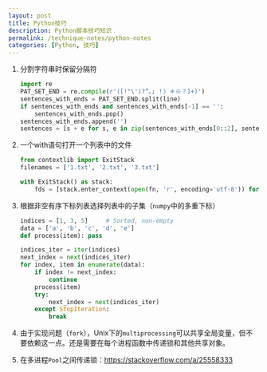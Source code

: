 ```yaml
---
layout: post
title: Python技巧
description: Python脚本技巧知识
permalink: /technique-notes/python-notes
categories: [Python, 技巧]
---
```


1. 分割字符串时保留分隔符

    ```python
    import re
    PAT_SET_END = re.compile(r'([!"\')?”。」！）＊※？]+)')
    sentences_with_ends = PAT_SET_END.split(line)
    if sentences_with_ends and sentences_with_ends[-1] == '':
        sentences_with_ends.pop()
    sentences_with_ends.append('')
    sentences = [s + e for s, e in zip(sentences_with_ends[0::2], sentences_with_ends[1::2])]
    ```

2. 一个with语句打开一个列表中的文件

    ```python
    from contextlib import ExitStack
    filenames = ['1.txt', '2.txt', '3.txt']

    with ExitStack() as stack:
        fds = [stack.enter_context(open(fn, 'r', encoding='utf-8')) for fn in filenames]
    ```

3. 根据非空有序下标列表选择列表中的子集（`numpy`中的多重下标）

    ```python
    indices = [1, 3, 5]     # Sorted, non-empty
    data = ['a', 'b', 'c', 'd', 'e']
    def process(item): pass

    indices_iter = iter(indices)
    next_index = next(indices_iter)
    for index, item in enumerate(data):
        if index != next_index:
            continue
        process(item)
        try:
            next_index = next(indices_iter)
        except StopIteration:
            break
    ```

4. 由于实现问题（`fork`），Unix下的`multiprocessing`可以共享全局变量，但不要依赖这一点。还是需要在每个进程函数中传递锁和其他共享对象。
5. 在多进程`Pool`之间传递锁：<https://stackoverflow.com/a/25558333>
